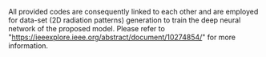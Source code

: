 All provided codes are consequently linked to each other and are employed for data-set (2D radiation patterns) generation to train the deep neural network of the proposed model. 
Please refer to "https://ieeexplore.ieee.org/abstract/document/10274854/" for more information.
